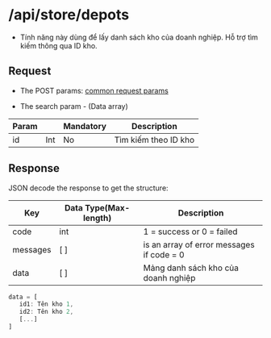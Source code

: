 # /api/store/depots

- Tính năng này dùng để lấy danh sách kho của doanh nghiệp. Hỗ trợ tìm kiếm thông qua ID kho.

## Request
- The POST params: [common request params](/api.md#request)
 
- The search param - (Data array)

Param | | Mandatory | Description
---- | ----- | ------ | ---------
id | Int | No | Tìm kiếm theo ID kho

## Response
JSON decode the response to get the structure:

Key |Data Type(Max-length) | Description 
-------- | ------- | --------
code | int | 1 = success or 0 = failed
messages | [ ] | is an array of error messages if code = 0
data | [ ] | Mảng danh sách kho của doanh nghiệp

```js
data = [
   id1: Tên kho 1,
   id2: Tên kho 2,
   [...]
]
```